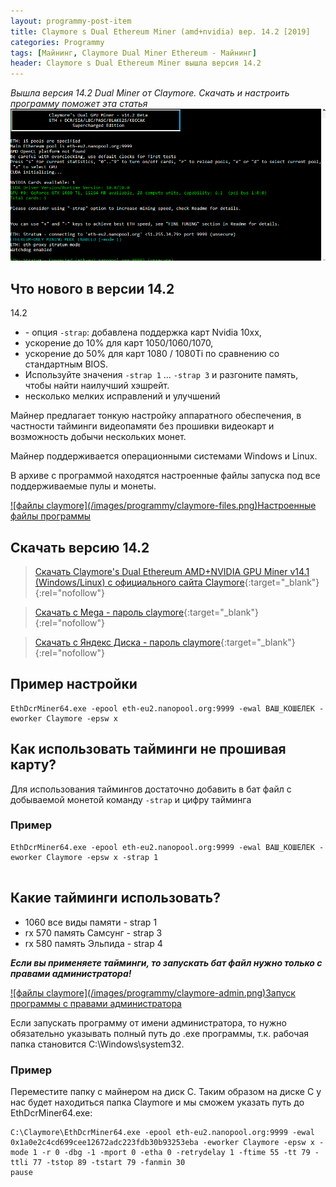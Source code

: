 ```yaml
---
layout: programmy-post-item
title: Claymore s Dual Ethereum Miner (amd+nvidia) вер. 14.2 [2019]
categories: Programmy
tags: [Майнинг, Claymore Dual Miner Ethereum - Майнинг]
header: Claymore s Dual Ethereum Miner вышла версия 14.2
---
```

*Вышла версия 14.2 Dual Miner от Claymore. Скачать и настроить программу поможет эта статья*
![My helpful screenshot](/images/programmy/claymore-miner-14.2.png)


## Что нового в версии 14.2

14.2
<ul>
  <li>- опция <code>-strap</code>: добавлена поддержка карт Nvidia 10xx, </li>
  <li>ускорение до 10% для карт 1050/1060/1070, </li>
  <li>ускорение до 50% для карт 1080 / 1080Ti по сравнению со стандартным BIOS. </li>
  <li>Используйте значения <code>-strap 1</code> ... <code>-strap 3</code> и разгоните память, чтобы найти наилучший хэшрейт. </li>
  <li>несколько мелких исправлений и улучшений</li>
</ul>


Майнер  предлагает тонкую настройку аппаратного обеспечения, в частности тайминги видеопамяти без прошивки видеокарт и возможность добычи нескольких монет. 

Майнер поддерживается операционными системами Windows и Linux.

В архиве с программой находятся настроенные файлы запуска под все поддерживаемые пулы и монеты.

<a href="/images/programmy/claymore-files.png" class="gray lightbox-image current">
![файлы claymore](/images/programmy/claymore-files.png)<span class="img-tit nev">Настроенные файлы программы</span>
</a>



## Скачать версию 14.2
> [Скачать Claymore's Dual Ethereum AMD+NVIDIA GPU Miner v14.1 (Windows/Linux) с официального сайта Claymore](https://claymore-dual.github.io/ru){:target="_blank"}{:rel="nofollow"}
 
> [Скачать с Mega - пароль claymore](https://mega.nz/#!CHRz1IYA!O9LUqx2BuQN3082evKOHa4KdjeNfW8JKn7zlkR0QO1o){:target="_blank"}{:rel="nofollow"}
 
>[Скачать с Яндекс Диска - пароль claymore](https://yadi.sk/d/Y9t7nBPooLx13Q){:target="_blank"}{:rel="nofollow"}

##  Пример настройки

```
EthDcrMiner64.exe -epool eth-eu2.nanopool.org:9999 -ewal ВАШ_КОШЕЛЕК -eworker Claymore -epsw x

```

##  Как использовать тайминги не прошивая карту?

Для использования таймингов достаточно добавить в бат файл с добываемой монетой команду <code>-strap</code> и цифру тайминга

###  Пример

```
EthDcrMiner64.exe -epool eth-eu2.nanopool.org:9999 -ewal ВАШ_КОШЕЛЕК -eworker Claymore -epsw x -strap 1


```
##  Какие тайминги использовать?

* 1060 все виды памяти - strap 1
* rx 570 память Самсунг - strap 3
* rx 580 память Эльпида - strap 4

***Если вы применяете тайминги, то запускать бат файл нужно только с правами администратора!***

<a href="/images/programmy/claymore-admin.png" class="gray lightbox-image current">
![файлы claymore](/images/programmy/claymore-admin.png)<span class="img-tit nev">Запуск программы с правами администратора</span>
</a>

Если запускать программу от имени администратора, то нужно обязательно указывать полный путь до .exe программы, т.к. рабочая папка становится C:\Windows\system32.

###  Пример

Переместите папку с майнером на диск C. Таким образом на диске C у нас будет находиться папка Claymore и мы сможем указать путь до EthDcrMiner64.exe:

```
C:\Claymore\EthDcrMiner64.exe -epool eth-eu2.nanopool.org:9999 -ewal 0x1a0e2c4cd699cee12672adc223fdb30b93253eba -eworker Claymore -epsw x -mode 1 -r 0 -dbg -1 -mport 0 -etha 0 -retrydelay 1 -ftime 55 -tt 79 -ttli 77 -tstop 89 -tstart 79 -fanmin 30 
pause
```

